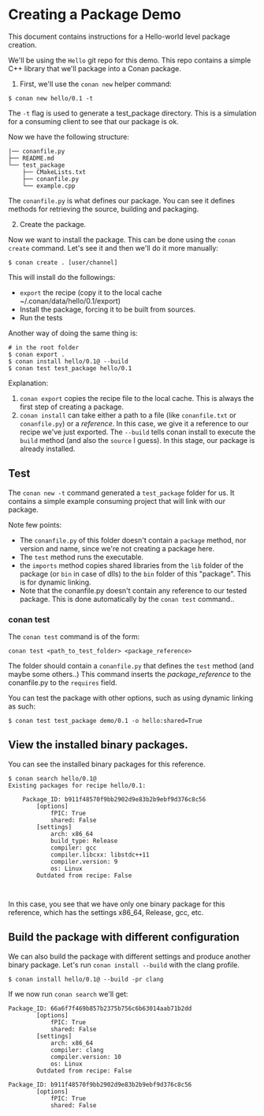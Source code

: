
# Creating a Package Demo

This document contains instructions for a Hello-world level package creation.

We'll be using the `Hello` git repo for this demo. This repo contains a simple C++ library that we'll package into a Conan package.

1. First, we'll use the `conan new` helper command:

```
$ conan new hello/0.1 -t
```

The `-t` flag is used to generate a test_package directory. This is a simulation for a consuming client to see that our package is ok.


Now we have the following structure:

```
|── conanfile.py
├── README.md
└── test_package
    ├── CMakeLists.txt
    ├── conanfile.py
    └── example.cpp

```

The `conanfile.py` is what defines our package. You can see it defines methods for retrieving the source, building and packaging.

2. Create the package. <br>

Now we want to install the package. This can be done using the `conan create` command. Let's see it and then we'll do it more manually:

```
$ conan create . [user/channel]
```

This will install do the followings:
- `export` the recipe (copy it to the local cache ~/.conan/data/hello/0.1/export)
- Install the package, forcing it to be built from sources.
- Run the tests

Another way of doing the same thing is:

```
# in the root folder
$ conan export .
$ conan install hello/0.1@ --build
$ conan test test_package hello/0.1
```

Explanation:
1. `conan export` copies the recipe file to the local cache. This is always the first step of creating a package.
2. `conan install` can take either a path to a file (like `conanfile.txt` or `conanfile.py`) or a _reference_. In this case, we give it a reference to our recipe we've just exported.  The `--build` tells conan install to execute the `build` method (and also the `source` I guess). In this stage, our package is already installed.

## Test
The `conan new -t` command generated a `test_package` folder for us. It contains a simple example consuming project that will link with our package.

Note few points: 
- The `conanfile.py` of this folder doesn't contain a `package` method, nor version and name, since we're not creating a package here. 
- The `test` method runs the executable.
- the `imports` method copies shared libraries from the `lib` folder  of the package (or `bin` in case of dlls) to the `bin` folder of this "package". This is for dynamic linking.
- Note that the conanfile.py doesn't contain any reference to our tested package. This is done automatically by the `conan test` command..

### conan test
The `conan test` command is of the form: 
```
conan test <path_to_test_folder> <package_reference>
```
The folder should contain a `conanfile.py` that defines the `test` method (and maybe some others..) This command inserts the _package_reference_ to the conanfile.py to the `requires` field.

You can test the package with other options, such as using dynamic linking as such:

```
$ conan test test_package demo/0.1 -o hello:shared=True
```


## View the installed binary packages.
You can see the installed binary packages for this reference.
```
$ conan search hello/0.1@
Existing packages for recipe hello/0.1:

    Package_ID: b911f48570f9bb2902d9e83b2b9ebf9d376c8c56
        [options]
            fPIC: True
            shared: False
        [settings]
            arch: x86_64
            build_type: Release
            compiler: gcc
            compiler.libcxx: libstdc++11
            compiler.version: 9
            os: Linux
        Outdated from recipe: False



```

In this case, you see that we have only one binary package for this reference, which has the settings x86_64, Release, gcc, etc.

## Build the package with different configuration
We can also build the package with different settings and produce another binary package. Let's run `conan install --build` with the clang profile.

```
$ conan install hello/0.1@ --build -pr clang
```

If we now run `conan search` we'll get:

```
Package_ID: 66a6f7f469b857b2375b756c6b63014aab71b2dd
        [options]
            fPIC: True
            shared: False
        [settings]
            arch: x86_64
            compiler: clang
            compiler.version: 10
            os: Linux
        Outdated from recipe: False

Package_ID: b911f48570f9bb2902d9e83b2b9ebf9d376c8c56
        [options]
            fPIC: True
            shared: False

```
